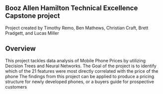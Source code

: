 ## Booz Allen Hamilton Technical Excellence Capstone project

Project created by Timothy Remo, Ben Mathews, Christian Craft, Brett Pradgett, and Lucas Miller

## Overview

This project tackles data analysis of Mobile Phone Prices by utilizing Decision Trees and Neural Networks.
The Goal of the project is to identify which of the 21 features were most directly correlated with the price of the phone
The findings from this project can be applied to produce a pricing structure for newly developed phones, or a buyers guide for prospective customers
